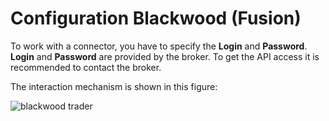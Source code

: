 # Configuration Blackwood (Fusion)

To work with a connector, you have to specify the **Login** and **Password**. **Login** and **Password** are provided by the broker. To get the API access it is recommended to contact the broker.

The interaction mechanism is shown in this figure: 

![blackwood trader](~/images/blackwood_trader.png)
